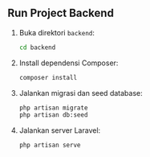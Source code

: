 ## Run Project Backend

1. Buka direktori `backend`:
    ```bash
    cd backend
    ```
2. Install dependensi Composer:
    ```bash
    composer install
    ```
3. Jalankan migrasi dan seed database:
    ```bash
    php artisan migrate
    php artisan db:seed
    ```
4. Jalankan server Laravel:
    ```bash
    php artisan serve
    ```
